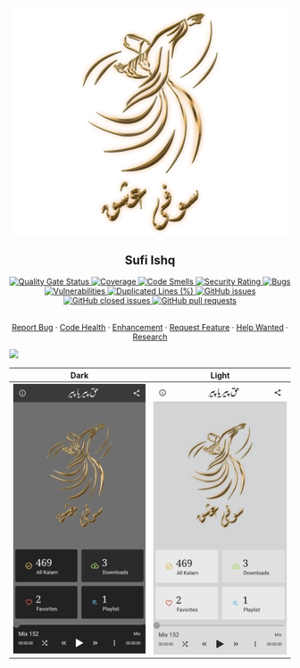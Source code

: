 <p align="center">
  <img src="app/src/main/res/drawable-xxxhdpi/logo.png" width="500" />
  <h2 align="center">Sufi Ishq</h2>
</p>

<div align="center">
  <a href="https://sonarcloud.io/summary/new_code?id=sufiishq_sufiishq-mobile">
    <img alt="Quality Gate Status" src="https://sonarcloud.io/api/project_badges/measure?project=sufiishq_sufiishq-mobile&metric=alert_status" />
  </a>
  <a href="https://sonarcloud.io/summary/new_code?id=sufiishq_sufiishq-mobile">
    <img alt="Coverage" src="https://sonarcloud.io/api/project_badges/measure?project=sufiishq_sufiishq-mobile&metric=coverage" />
  </a>
  <a href="https://sonarcloud.io/summary/new_code?id=sufiishq_sufiishq-mobile">
    <img alt="Code Smells" src="https://sonarcloud.io/api/project_badges/measure?project=sufiishq_sufiishq-mobile&metric=code_smells" />
  </a>
  <a href="https://sonarcloud.io/summary/new_code?id=sufiishq_sufiishq-mobile">
    <img alt="Security Rating" src="https://sonarcloud.io/api/project_badges/measure?project=sufiishq_sufiishq-mobile&metric=security_rating" />
  </a>
  <a href="https://sonarcloud.io/summary/new_code?id=sufiishq_sufiishq-mobil">
    <img alt="Bugs" src="https://sonarcloud.io/api/project_badges/measure?project=sufiishq_sufiishq-mobile&metric=bugs" />
  </a>
  <a href="https://sonarcloud.io/summary/new_code?id=sufiishq_sufiishq-mobile">
    <img alt="Vulnerabilities" src="https://sonarcloud.io/api/project_badges/measure?project=sufiishq_sufiishq-mobile&metric=vulnerabilities" />
  </a>
  <a href="https://sonarcloud.io/summary/new_code?id=sufiishq_sufiishq-mobile">
    <img alt="Duplicated Lines (%)" src="https://sonarcloud.io/api/project_badges/measure?project=sufiishq_sufiishq-mobile&metric=duplicated_lines_density" />
  </a>
  <a href="https://github.com/sufiishq/sufiishq-mobile/issues?q=is%3Aopen+is%3Aissue">
    <img alt="GitHub issues" src="https://img.shields.io/github/issues/sufiishq/sufiishq-mobile" />
  </a>
  <a href="https://github.com/sufiishq/sufiishq-mobile/issues?q=is%3Aissue+is%3Aclosed">
    <img alt="GitHub closed issues" src="https://img.shields.io/github/issues-closed/sufiishq/sufiishq-mobile" />
  </a>
  <a href="https://github.com/sufiishq/sufiishq-mobile/pulls?q=is%3Aopen+is%3Apr">
    <img alt="GitHub pull requests" src="https://img.shields.io/github/issues-pr/sufiishq/sufiishq-mobile" />
  </a>
</div>
<br />
<p align="center">
<a href="https://github.com/sufiishq/sufiishq-mobile/issues/new/choose">Report Bug</a>
·
<a href="https://github.com/sufiishq/sufiishq-mobile/issues/new/choose">Code Health</a>
·
<a href="https://github.com/sufiishq/sufiishq-mobile/issues/new/choose">Enhancement</a>
·
<a href="https://github.com/sufiishq/sufiishq-mobile/issues/new/choose">Request Feature</a>
·
<a href="https://github.com/sufiishq/sufiishq-mobile/issues/new/choose">Help Wanted</a>
·
<a href="https://github.com/sufiishq/sufiishq-mobile/issues/new/choose">Research</a>
</p>

<a href="https://github.com/sufiishq/sufiishq-mobile/graphs/contributors">
  <img src="https://contrib.rocks/image?repo=sufiishq/sufiishq-mobile" />
</a>

<br />

| Dark | Light |
|-------|------|
|![](.github/screenshot_dark.jpg)|![](.github/screenshot_light.jpg)